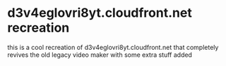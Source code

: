 # d3v4eglovri8yt.cloudfront.net recreation
this is a cool recreation of d3v4eglovri8yt.cloudfront.net that completely revives the old legacy video maker with some extra stuff added
